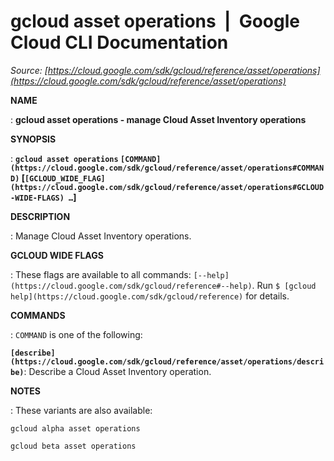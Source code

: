 # gcloud asset operations  |  Google Cloud CLI Documentation

*Source: [https://cloud.google.com/sdk/gcloud/reference/asset/operations](https://cloud.google.com/sdk/gcloud/reference/asset/operations)*

**NAME**

: **gcloud asset operations - manage Cloud Asset Inventory operations**

**SYNOPSIS**

: **`gcloud asset operations` `[COMMAND](https://cloud.google.com/sdk/gcloud/reference/asset/operations#COMMAND)` [`[GCLOUD_WIDE_FLAG](https://cloud.google.com/sdk/gcloud/reference/asset/operations#GCLOUD-WIDE-FLAGS) …`]**

**DESCRIPTION**

: Manage Cloud Asset Inventory operations.

**GCLOUD WIDE FLAGS**

: These flags are available to all commands: `[--help](https://cloud.google.com/sdk/gcloud/reference#--help)`.
Run `$ [gcloud help](https://cloud.google.com/sdk/gcloud/reference)` for details.

**COMMANDS**

: ``COMMAND`` is one of the following:

**`[describe](https://cloud.google.com/sdk/gcloud/reference/asset/operations/describe)`**:
Describe a Cloud Asset Inventory operation.

**NOTES**

: These variants are also available:

```
gcloud alpha asset operations
```

```
gcloud beta asset operations
```